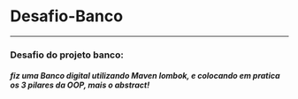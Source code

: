 # Desafio-Banco
***
### Desafio do projeto banco:

##### fiz uma Banco digital utilizando Maven lombok, e colocando em pratica os 3 pilares da OOP, mais o abstract! 


